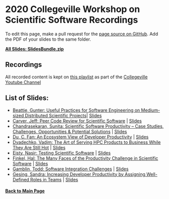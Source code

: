 # 2020 Collegeville Workshop on Scientific Software Recordings

To edit this page, make a pull request for the [page source on GitHub](https://github.com/Collegeville/CW20/blob/master/WorkshopResources/Recordings/RecordingList.md).  Add the PDF of your slides to the same folder.

[**All Slides: SlidesBundle.zip**](../SlidesBundle.zip)

## Recordings
All recorded content is kept on [this playlist](https://www.youtube.com/playlist?list=PLSsqt6vUDjJ2lf4vs8xsX0YpBt-S-0c8t) as part of the [Collegeville Youtube Channel](https://www.youtube.com/channel/UCSf7qBvL-FINhgY5xPc-8sw)

## List of Slides:

- [Beattie, Gunter: Useful Practices for Software Engineering on Medium-sized Distributed Scientific Projects](https://www.youtube.com/watch?v=X-I6VdMRNkU&t=4s)| [Slides](beattie-gunter-useful-practices-for-swe.pdf)
- [Carver, Jeff: Peer Code Review for Scientific Software](https://www.youtube.com/watch?v=BB67E7naHGo&t=3s) | [Slides](carver-peer-code-review.pdf)
- [Chandrasekaran, Sunita: Scientific Software Productivity – Case Studies, Challenges, Opportunities & Potential Solutions](https://www.youtube.com/watch?v=P_qP9rNU96s&t=2s) | [Slides](chandrasekaran-scientific-software-productivity-case-studies-etc.pdf)
- [Du, C. Fan: An Ecosystem View of Developer Productivity](https://www.youtube.com/watch?v=ubjXhXC2JuU&t=5s) | [Slides](du-ecosystem-view-of-developer-productivity.pdf)
- [Dyadechko, Vadim: The Art of Serving HPC Products to Business While They Are Still Hot](https://youtu.be/Vh2X7RJCoJQ) | [Slides](dyadechko-devops-slides.pdf)
- [Eisty, Nasir: Testing Scientific Software](https://www.youtube.com/watch?v=MlE-oiAX3eM&t=2s) | [Slides](eisty-testing-scientific-software.pdf)
- [Finkel, Hal: The Many Faces of the Productivity Challenge in Scientific Software](https://www.youtube.com/watch?v=vzB86kZ_448&t=953s) | [Slides](finkel-many-faces-of-productivity-challenge.pdf)
- [Gamblin, Todd: Software Integration Challenges](https://www.youtube.com/watch?v=RrkFWhned3U&t=30s) | [Slides](software-integration-challenges-collegeville2020.pdf)
- [Gesing, Sandra: Increasing Developer Productivity by Assigning Well-Defined Roles in Teams](https://www.youtube.com/watch?v=gUMcU2KchIc&t=6s) | [Slides](gesing-developer-productivity-well-defined-team-roles.pdf)
#### [Back to Main Page](../../index.md)

